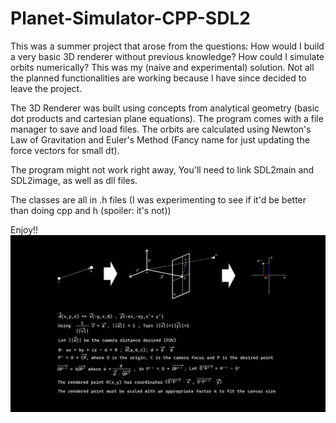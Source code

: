 # Planet-Simulator-CPP-SDL2
This was a summer project that arose from the questions: How would I build a very basic 3D renderer without previous knowledge? How could I simulate orbits numerically? This was my (naive and experimental) solution. Not all the planned functionalities are working because I have since decided to leave the project.

The 3D Renderer was built using concepts from analytical geometry (basic dot products and cartesian plane equations).
The program comes with a file manager to save and load files.
The orbits are calculated using Newton's Law of Gravitation and Euler's Method (Fancy name for just updating the force vectors for small dt).

The program might not work right away, You'll need to link SDL2main and SDL2image, as well as dll files.

The classes are all in .h files (I was experimenting to see if it'd be better than doing cpp and h (spoiler: it's not))

Enjoy!!
![This is an image](renderAlgorithm.png)
